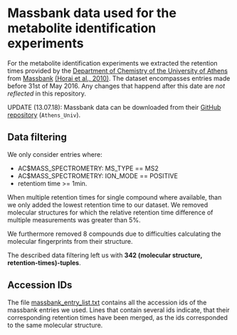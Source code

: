 # Massbank data used for the metabolite identification experiments

For the metabolite identification experiments we extracted the retention times 
provided by the [Department of Chemistry of the University of Athens][@AU_in_massbank]
from [Massbank][@massbank_webpage] [(Horai et al., 2010)][@massbank_paper]. 
The dataset encompasses entries made before 31st of May 2016. Any changes that happend 
after this date are _not reflected_ in this repository.

UPDATE (13.07.18): Massbank data can be downloaded from their [GitHub repository](https://github.com/MassBank/MassBank-data) 
(```Athens_Univ```). 

## Data filtering

We only consider entries where:

- AC$MASS_SPECTROMETRY: MS_TYPE == MS2
- AC$MASS_SPECTROMETRY: ION_MODE == POSITIVE
- retentiom time >= 1min.

When multiple retention times for single compound where available, than we only
added the lowest retention time to our dataset. We removed molecular structures
for which the relative retention time difference of multiple measurements was 
greater than 5%. 

We furthermore removed 8 compounds due to difficulties calculating the molecular
fingerprints from their structure. 

The described data filtering left us with __342 (molecular structure, retention-times)-tuples__. 

## Accession IDs

The file [massbank_entry_list.txt](massbank_entry_list.txt) contains all the accession
ids of the massbank entries we used. Lines that contain several ids indicate, that
their corresponding retention times have been merged, as the ids corresponded to 
the same molecular structure.

[@AU_in_massbank]: https://massbank.eu/MassBank/jsp/Result.jsp?type=rcdidx&idxtype=site&srchkey=32&sortKey=name&sortAction=1&pageNo=1&exec=
[@massbank_paper]: https://onlinelibrary.wiley.com/doi/abs/10.1002/jms.1777 "Massbank: a public repository for sharing mass spectral data for life sciences, Horai, H.; Arita, M.; Kanaya, S.; Nihei, Y.; Ikeda, T.; Suwa, K.; Ojima, Y.; Tanaka, K.; Tanaka, S.; Aoshima, K. & others, Journal of mass spectrometry, 2010"
[@massbank_webpage]: https://massbank.eu/MassBank/ "Massbank EU webpage"
